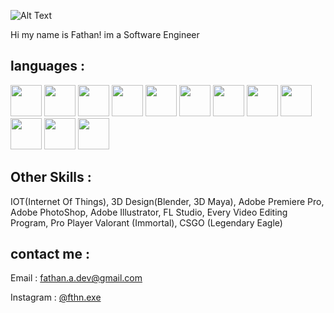 ![Alt Text](https://c.tenor.com/mGgWY8RkgYMAAAAC/hello-world.gif)

Hi my name is Fathan! im a Software Engineer

<h2>languages :</h2>

<img src="https://cdn.iconscout.com/icon/free/png-128/javascript-3521515-2945018.png" width="50" height="50"/> <img src="https://cdn.iconscout.com/icon/free/png-128/html-2752158-2284975.png" width="50" height="50"/> <img src="https://cdn.iconscout.com/icon/free/png-128/java-3628857-3029997.png" width="50" height="50"/> <img src="https://cdn.iconscout.com/icon/free/png-128/python-3628999-3030224.png" width="50" height="50"/> <img src="https://cdn.iconscout.com/icon/free/png-128/kotlin-2038873-1720086.png" width="50" height="50"/> <img src="https://cdn.iconscout.com/icon/free/png-128/go-2752178-2284995.png" width="50" height="50"/> <img src="https://cdn.iconscout.com/icon/free/png-128/php-2752101-2284918.png" width="50" height="50"/> <img src="https://cdn.iconscout.com/icon/free/png-128/c-2336965-1982846.png" width="50" height="50"/> <img src="https://cdn.iconscout.com/icon/free/png-128/c-4-226082.png" width="50" height="50"/> <img src="https://encrypted-tbn0.gstatic.com/images?q=tbn:ANd9GcSd6uV5VvmdpCX1etmsaJAq3j8voZ16hnAARQ&usqp=CAU" width="50" height="50"/> <img src="https://assets.website-files.com/5acbcf3278f9ca8c8c178e76/60788c850b61163c0aade981_swiftui.png" width="50" height="50"/> <img src="https://ih1.redbubble.net/image.400622768.5832/st,small,507x507-pad,600x600,f8f8f8.u2.jpg" width="50" height="50"/> 

<h2>Other Skills : </h2>

IOT(Internet Of Things), 3D Design(Blender, 3D Maya), Adobe Premiere Pro, Adobe PhotoShop, Adobe Illustrator, FL Studio, Every Video Editing Program, Pro Player Valorant (Immortal), CSGO (Legendary Eagle)

<h2>contact me : </h2>

Email : <a>fathan.a.dev@gmail.com</a>

Instagram : <a href="https://www.instagram.com/fthn.exe/">@fthn.exe</a>

